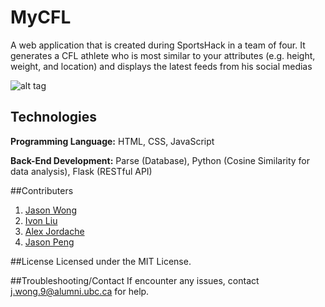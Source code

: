 # MyCFL 
A web application that is created during SportsHack in a team of four. It generates a CFL athlete who is most similar to your attributes (e.g. height, weight, and location) and displays the latest feeds from his social medias

![alt tag](https://cloud.githubusercontent.com/assets/12767206/11579645/871c0d44-99e4-11e5-9860-b63710db33fe.gif)

## Technologies
<p><b>Programming Language:</b> HTML, CSS, JavaScript</p>
<p><b>Back-End Development:</b> Parse (Database), Python (Cosine Similarity for data analysis), Flask (RESTful API)</p>

##Contributers
1. [Jason Wong](http://jasonkcwong.com)
2. [Ivon Liu](http://ivonliu.com)
3. [Alex Jordache](http://alexjordache.me/)
4. [Jason Peng](https://github.com/wollip)

##License
Licensed under the MIT License.

##Troubleshooting/Contact
If encounter any issues, contact j.wong.9@alumni.ubc.ca for help.
